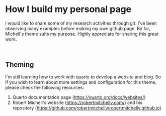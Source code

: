 # How I build my personal page

I would like to share some of my research activities through git. I've been observing many examples before making my own github page. By far, Michell's theme suits my purpose. Highly appreciate for sharing this great work.

<br>

## Theming

I'm still learning how to work with quarto to develop a website and blog. So if you wish to learn about more settings and configuration for this theme, please check the following resources:

1. Quarto documentation page (https://quarto.org/docs/websites/)
2. Robert Michell's website (https://robertmitchellv.com/) and his repository (https://github.com/robertmitchellv/robertmitchellv.github.io)
